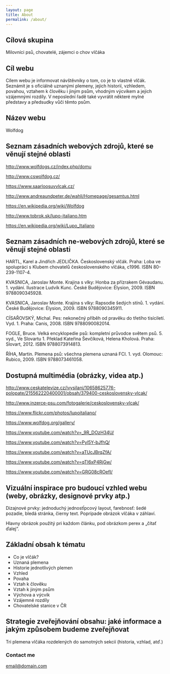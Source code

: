```yaml
---
layout: page
title: About
permalink: /about/
---
```


## Cílová skupina
Milovníci psů, chovatelé, zájemci o chov vlčáka

## Cíl webu
Cílem webu je informovat návštěvníky o tom, co je to vlastně vlčák. Seznámit je s oficiálně uznanými plemeny, jejich historií, vzhledem, povahou, vztahem k člověku i jiným psům, vhodným výcvikem a jejich vzájemnými rozdíly. V neposlední řadě také vyvrátit některé mylné představy a předsudky vůči těmto psům. 

## Název webu
Wolfdog

## Seznam zásadních webových zdrojů, které se věnují stejné oblasti
<http://www.wolfdogs.cz/index.php/domu>

<http://www.cswolfdog.cz/>

<https://www.saarloosuvvlcak.cz/>

<http://www.andreaundpeter.de/wahli/Homepage/gesamtus.html>

<https://en.wikipedia.org/wiki/Wolfdog>

<http://www.tobrok.sk/lupo-italiano.htm>

<https://en.wikipedia.org/wiki/Lupo_Italiano>

## Seznam zásadních ne-webových zdrojů, které se věnují stejné oblasti

HARTL, Karel a Jindřich JEDLIČKA. Československý vlčák. Praha: Loba ve spolupráci s Klubem chovatelů československého vlčáka, c1996. ISBN 80-239-1107-4.

KVASNICA, Jaroslav Monte. Krajina s vlky: Honba za přízrakem Gévaudanu. 1. vydání. Ilustrace Ludvík Kunc. České Budějovice: Élysion, 2009. ISBN 9788090345928.

KVASNICA, Jaroslav Monte. Krajina s vlky: Rapsodie šedých stínů. 1. vydání. České Budějovice: Élysion, 2009. ISBN 9788090345911.

CÍSAŘOVSKÝ, Michal. Pes: nekonečný příběh od pravěku do třetího tisíciletí. Vyd. 1. Praha: Canis, 2008. ISBN 9788090082014.

FOGLE, Bruce. Velká encyklopedie psů: kompletní průvodce světem psů. 5. vyd., Ve Slovartu 1. Překlad Kateřina Ševčíková, Helena Kholová. Praha: Slovart, 2012. ISBN 9788073914813.

ŘÍHA, Martin. Plemena psů: všechna plemena uznaná FCI. 1. vyd. Olomouc: Rubico, 2009. ISBN 9788073461058.

## Dostupná multimédia (obrázky, videa atp.)
<http://www.ceskatelevize.cz/ivysilani/10658625776-polopate/215562220400001/obsah/379400-ceskoslovensky-vlcak/>

<http://www.inzerce-psu.com/fotogalerie/ceskoslovensky-vlcak/>

<https://www.flickr.com/photos/lupoitaliano/>

<https://www.wolfdog.org/gallery/>

<https://www.youtube.com/watch?v=_9R_DOzH34U/>

<https://www.youtube.com/watch?v=Pyl5Y-bJfhQ/>

<https://www.youtube.com/watch?v=aTUcJBrqZfA/>

<https://www.youtube.com/watch?v=qTI6xP4RjGw/>

<https://www.youtube.com/watch?v=GRG08cROefI/>

## Vizuální inspirace pro budoucí vzhled webu (weby, obrázky, designové prvky atp.)

Dizajnové prvky: jednoduchý jednostĺpcový layout, farebnosť: šedé pozadie, bledá stránka, čierny text. Poprípade obrázok vlčáka v záhlaví.

Hlavny obrázok použitý pri každom článku, pod obrázkom perex a „čítať ďalej“.

## Základní obsah k tématu

* Co je vlčák?
* Uznaná plemena
* Historie jednotlivých plemen
* Vzhled
* Povaha
* Vztah k člověku
* Vztah k jiným psům
* Výchova a výcvik
* Vzájemné rozdíly
* Chovatelské stanice v ČR

## Strategie zveřejňování obsahu: jaké informace a jakým způsobem budeme zveřejňovat

Tri plemena vlčáka rozdelených do samotných sekcií (historia, vzhlad, atď.)


### Contact me

[email@domain.com](mailto:email@domain.com)


<script>
  (function(i,s,o,g,r,a,m){i['GoogleAnalyticsObject']=r;i[r]=i[r]||function(){
  (i[r].q=i[r].q||[]).push(arguments)},i[r].l=1*new Date();a=s.createElement(o),
  m=s.getElementsByTagName(o)[0];a.async=1;a.src=g;m.parentNode.insertBefore(a,m)
  })(window,document,'script','https://www.google-analytics.com/analytics.js','ga');

  ga('create', 'UA-77335165-1', 'auto');
  ga('send', 'pageview');

</script>